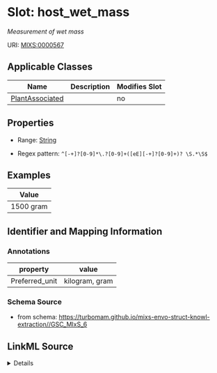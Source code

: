# Slot: host_wet_mass


_Measurement of wet mass_



URI: [MIXS:0000567](https://w3id.org/mixs/0000567)



<!-- no inheritance hierarchy -->




## Applicable Classes

| Name | Description | Modifies Slot |
| --- | --- | --- |
[PlantAssociated](PlantAssociated.md) |  |  no  |







## Properties

* Range: [String](String.md)

* Regex pattern: `^[-+]?[0-9]*\.?[0-9]+([eE][-+]?[0-9]+)? \S.*\S$`






## Examples

| Value |
| --- |
| 1500 gram |

## Identifier and Mapping Information





### Annotations

| property | value |
| --- | --- |
| Preferred_unit | kilogram, gram |



### Schema Source


* from schema: https://turbomam.github.io/mixs-envo-struct-knowl-extraction//GSC_MIxS_6




## LinkML Source

<details>
```yaml
name: host_wet_mass
annotations:
  Preferred_unit:
    tag: Preferred_unit
    value: kilogram, gram
description: Measurement of wet mass
title: host wet mass
notes:
- host
- host.
- mass
- wet
examples:
- value: 1500 gram
from_schema: https://turbomam.github.io/mixs-envo-struct-knowl-extraction//GSC_MIxS_6
rank: 1000
slot_uri: MIXS:0000567
multivalued: false
alias: host_wet_mass
domain_of:
- PlantAssociated
range: string
required: false
recommended: false
pattern: ^[-+]?[0-9]*\.?[0-9]+([eE][-+]?[0-9]+)? \S.*\S$

```
</details>